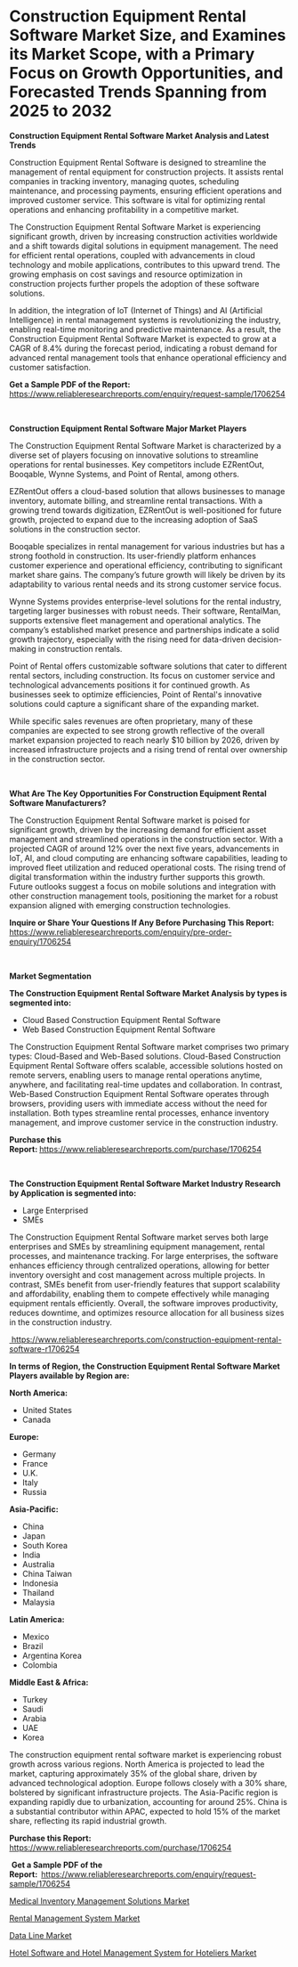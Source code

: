 <p><h1>Construction Equipment Rental Software Market Size, and Examines its Market Scope, with a Primary Focus on Growth Opportunities, and Forecasted Trends Spanning from 2025 to 2032</h1></p><p><strong>Construction Equipment Rental Software Market Analysis and Latest Trends</strong></p>
<p><p>Construction Equipment Rental Software is designed to streamline the management of rental equipment for construction projects. It assists rental companies in tracking inventory, managing quotes, scheduling maintenance, and processing payments, ensuring efficient operations and improved customer service. This software is vital for optimizing rental operations and enhancing profitability in a competitive market.</p><p>The Construction Equipment Rental Software Market is experiencing significant growth, driven by increasing construction activities worldwide and a shift towards digital solutions in equipment management. The need for efficient rental operations, coupled with advancements in cloud technology and mobile applications, contributes to this upward trend. The growing emphasis on cost savings and resource optimization in construction projects further propels the adoption of these software solutions.</p><p>In addition, the integration of IoT (Internet of Things) and AI (Artificial Intelligence) in rental management systems is revolutionizing the industry, enabling real-time monitoring and predictive maintenance. As a result, the Construction Equipment Rental Software Market is expected to grow at a CAGR of 8.4% during the forecast period, indicating a robust demand for advanced rental management tools that enhance operational efficiency and customer satisfaction.</p></p>
<p><strong>Get a Sample PDF of the Report:&nbsp;</strong> <a href="https://www.reliableresearchreports.com/enquiry/request-sample/1706254?utm_campaign=102&utm_medium=2&utm_source=Github&utm_content=ia&utm_term=10012025&utm_id=construction-equipment-rental-software">https://www.reliableresearchreports.com/enquiry/request-sample/1706254</a></p>
<p>&nbsp;</p>
<p><strong>Construction Equipment Rental Software Major Market Players</strong></p>
<p><p>The Construction Equipment Rental Software Market is characterized by a diverse set of players focusing on innovative solutions to streamline operations for rental businesses. Key competitors include EZRentOut, Booqable, Wynne Systems, and Point of Rental, among others.</p><p>EZRentOut offers a cloud-based solution that allows businesses to manage inventory, automate billing, and streamline rental transactions. With a growing trend towards digitization, EZRentOut is well-positioned for future growth, projected to expand due to the increasing adoption of SaaS solutions in the construction sector.</p><p>Booqable specializes in rental management for various industries but has a strong foothold in construction. Its user-friendly platform enhances customer experience and operational efficiency, contributing to significant market share gains. The company’s future growth will likely be driven by its adaptability to various rental needs and its strong customer service focus.</p><p>Wynne Systems provides enterprise-level solutions for the rental industry, targeting larger businesses with robust needs. Their software, RentalMan, supports extensive fleet management and operational analytics. The company’s established market presence and partnerships indicate a solid growth trajectory, especially with the rising need for data-driven decision-making in construction rentals.</p><p>Point of Rental offers customizable software solutions that cater to different rental sectors, including construction. Its focus on customer service and technological advancements positions it for continued growth. As businesses seek to optimize efficiencies, Point of Rental's innovative solutions could capture a significant share of the expanding market.</p><p>While specific sales revenues are often proprietary, many of these companies are expected to see strong growth reflective of the overall market expansion projected to reach nearly $10 billion by 2026, driven by increased infrastructure projects and a rising trend of rental over ownership in the construction sector.</p></p>
<p>&nbsp;</p>
<p><strong>What Are The Key Opportunities For Construction Equipment Rental Software Manufacturers?</strong></p>
<p><p>The Construction Equipment Rental Software market is poised for significant growth, driven by the increasing demand for efficient asset management and streamlined operations in the construction sector. With a projected CAGR of around 12% over the next five years, advancements in IoT, AI, and cloud computing are enhancing software capabilities, leading to improved fleet utilization and reduced operational costs. The rising trend of digital transformation within the industry further supports this growth. Future outlooks suggest a focus on mobile solutions and integration with other construction management tools, positioning the market for a robust expansion aligned with emerging construction technologies.</p></p>
<p><strong>Inquire or Share Your Questions If Any Before Purchasing This Report:</strong> <a href="https://www.reliableresearchreports.com/enquiry/pre-order-enquiry/1706254?utm_campaign=102&utm_medium=2&utm_source=Github&utm_content=ia&utm_term=10012025&utm_id=construction-equipment-rental-software">https://www.reliableresearchreports.com/enquiry/pre-order-enquiry/1706254</a></p>
<p>&nbsp;</p>
<p><strong>Market Segmentation</strong></p>
<p><strong>The Construction Equipment Rental Software Market Analysis by types is segmented into:</strong></p>
<p><ul><li>Cloud Based Construction Equipment Rental Software</li><li>Web Based Construction Equipment Rental Software</li></ul></p>
<p><p>The Construction Equipment Rental Software market comprises two primary types: Cloud-Based and Web-Based solutions. Cloud-Based Construction Equipment Rental Software offers scalable, accessible solutions hosted on remote servers, enabling users to manage rental operations anytime, anywhere, and facilitating real-time updates and collaboration. In contrast, Web-Based Construction Equipment Rental Software operates through browsers, providing users with immediate access without the need for installation. Both types streamline rental processes, enhance inventory management, and improve customer service in the construction industry.</p></p>
<p><strong>Purchase this Report:&nbsp;</strong><a href="https://www.reliableresearchreports.com/purchase/1706254?utm_campaign=102&utm_medium=2&utm_source=Github&utm_content=ia&utm_term=10012025&utm_id=construction-equipment-rental-software">https://www.reliableresearchreports.com/purchase/1706254</a></p>
<p>&nbsp;</p>
<p><strong>The Construction Equipment Rental Software Market Industry Research by Application is segmented into:</strong></p>
<p><ul><li>Large Enterprised</li><li>SMEs</li></ul></p>
<p><p>The Construction Equipment Rental Software market serves both large enterprises and SMEs by streamlining equipment management, rental processes, and maintenance tracking. For large enterprises, the software enhances efficiency through centralized operations, allowing for better inventory oversight and cost management across multiple projects. In contrast, SMEs benefit from user-friendly features that support scalability and affordability, enabling them to compete effectively while managing equipment rentals efficiently. Overall, the software improves productivity, reduces downtime, and optimizes resource allocation for all business sizes in the construction industry.</p></p>
<p><a href="https://www.reliableresearchreports.com/construction-equipment-rental-software-r1706254?utm_campaign=102&utm_medium=2&utm_source=Github&utm_content=ia&utm_term=10012025&utm_id=construction-equipment-rental-software">&nbsp;https://www.reliableresearchreports.com/construction-equipment-rental-software-r1706254</a></p>
<p><strong>In terms of Region, the Construction Equipment Rental Software Market Players available by Region are:</strong></p>
<p>
    <p> <strong> North America: </strong>
        <ul>
            <li>United States</li>
            <li>Canada</li>
        </ul>
        </p> 
    <p> <strong> Europe: </strong>
        <ul>
            <li>Germany</li>
            <li>France</li>
            <li>U.K.</li>
            <li>Italy</li>
            <li>Russia</li>
        </ul>
        </p> 
    <p> <strong> Asia-Pacific: </strong>
        <ul>
            <li>China</li>
            <li>Japan</li>
            <li>South Korea</li>
            <li>India</li>
            <li>Australia</li>
            <li>China Taiwan</li>
            <li>Indonesia</li>
            <li>Thailand</li>
            <li>Malaysia</li>
        </ul>
        </p> 
    <p> <strong> Latin America: </strong>
        <ul>
            <li>Mexico</li>
            <li>Brazil</li>
            <li>Argentina Korea</li>
            <li>Colombia</li>
        </ul>
        </p> 
    <p> <strong> Middle East & Africa: </strong>
        <ul>
            <li>Turkey</li>
            <li>Saudi</li>
            <li>Arabia</li>
            <li>UAE</li>
            <li>Korea</li>
        </ul>
    </p>
    </p>
<p><p>The construction equipment rental software market is experiencing robust growth across various regions. North America is projected to lead the market, capturing approximately 35% of the global share, driven by advanced technological adoption. Europe follows closely with a 30% share, bolstered by significant infrastructure projects. The Asia-Pacific region is expanding rapidly due to urbanization, accounting for around 25%. China is a substantial contributor within APAC, expected to hold 15% of the market share, reflecting its rapid industrial growth.</p></p>
<p><strong>Purchase this Report: </strong><a href="https://www.reliableresearchreports.com/purchase/1706254?utm_campaign=102&utm_medium=2&utm_source=Github&utm_content=ia&utm_term=10012025&utm_id=construction-equipment-rental-software">https://www.reliableresearchreports.com/purchase/1706254</a></p>
<p>&nbsp;<strong>Get a Sample PDF of the Report:&nbsp;&nbsp;</strong><a href="https://www.reliableresearchreports.com/enquiry/request-sample/1706254?utm_campaign=102&utm_medium=2&utm_source=Github&utm_content=ia&utm_term=10012025&utm_id=construction-equipment-rental-software">https://www.reliableresearchreports.com/enquiry/request-sample/1706254</a></p>
<p><strong></strong></p>
<p><p><a href="https://github.com/NargisHussain75/Market-Research-Report-List-1/blob/main/medical-inventory-management-solutions-market.md?utm_campaign=102&utm_medium=2&utm_source=Github&utm_content=ia&utm_term=10012025&utm_id=construction-equipment-rental-software">Medical Inventory Management Solutions Market</a></p><p><a href="https://github.com/pearlinewhite4692/Market-Research-Report-List-1/blob/main/rental-management-system-market.md?utm_campaign=102&utm_medium=2&utm_source=Github&utm_content=ia&utm_term=10012025&utm_id=construction-equipment-rental-software">Rental Management System Market</a></p><p><a href="https://github.com/hillsmyung726/Market-Research-Report-List-1/blob/main/data-line-market.md?utm_campaign=102&utm_medium=2&utm_source=Github&utm_content=ia&utm_term=10012025&utm_id=construction-equipment-rental-software">Data Line Market</a></p><p><a href="https://github.com/FlorianWolf90/Market-Research-Report-List-1/blob/main/hotel-software-and-hotel-management-system-for-hoteliers-market.md?utm_campaign=102&utm_medium=2&utm_source=Github&utm_content=ia&utm_term=10012025&utm_id=construction-equipment-rental-software">Hotel Software and Hotel Management System for Hoteliers Market</a></p></p>